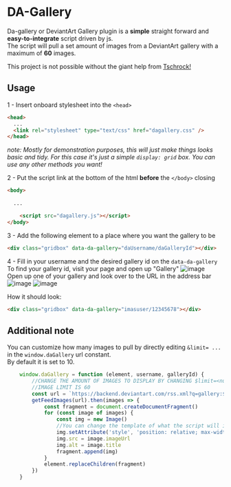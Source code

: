 DA-Gallery
===

Da-gallery or DeviantArt Gallery plugin is a **simple** straight forward and **easy-to-integrate** script driven by js.  
The script will pull a set amount of images from a DeviantArt gallery with a maximum of **60** images.  

This project is not possible without the giant help from [Tschrock!](https://github.com/Tschrock)

Usage
---
1 - Insert onboard stylesheet into the `<head>`
```html
<head>
  ...
  <link rel="stylesheet" type="text/css" href="dagallery.css" />
</head>
```  
_note: Mostly for demonstration purposes, this will just make things looks basic and tidy. For this case it's just a simple `display: grid` box. You can use any other methods you want!_  

2 - Put the script link at the bottom of the html **before** the `</body>` closing
```html
<body>
  
  ...

    <script src="dagallery.js"></script>
</body>
```  
  
  
  
	
3 - Add the following element to a place where you want the gallery to be
```html
<div class="gridbox" data-da-gallery="daUsername/daGalleryId"></div>
```  
  
    
      
      
4 - Fill in your username and the desired gallery id on the `data-da-gallery`  
To find your gallery id, visit your page and open up "Gallery"
![image](https://user-images.githubusercontent.com/39096741/169669799-7b64dd21-e78f-4f73-9853-84565dcdd337.png)  
Open up one of your gallery and look over to the URL in the address bar  
![image](https://user-images.githubusercontent.com/39096741/169669826-65971f52-0f04-469a-bdee-972bbb6d1c83.png)
![image](https://user-images.githubusercontent.com/39096741/169669972-6ec67b0d-87f0-427b-a9ea-975adefe880f.png)  
  
How it should look:
```html
<div class="gridbox" data-da-gallery="imasuser/12345678"></div>
```  
  
    
    
Additional note
---
You can customize how many images to pull by directly editing `&limit= ...` in the `window.daGallery` url constant.  
By default it is set to 10.
```js
    window.daGallery = function (element, username, galleryId) {
        //CHANGE THE AMOUNT OF IMAGES TO DISPLAY BY CHANGING $limit=<num>
        //IMAGE LIMIT IS 60
        const url = `https://backend.deviantart.com/rss.xml?q=gallery:${username}/${galleryId}&limit=10`
        getFeedImages(url).then(images => {
            const fragment = document.createDocumentFragment()
            for (const image of images) {
                const img = new Image()
                //You can change the template of what the script will inject into DOM here. Feel free to customize!
                img.setAttribute('style', 'position: relative; max-width:100%; overflow: hidden;')
                img.src = image.imageUrl
                img.alt = image.title
                fragment.append(img)
            }
            element.replaceChildren(fragment)
        })
    }
```
